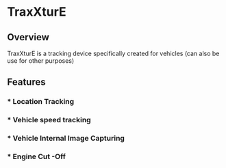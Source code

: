 # TraxXturE

## Overview
TraxXturE is a tracking device specifically created for vehicles (can also be use for other purposes)

##  Features
### * Location Tracking
### * Vehicle speed tracking
### * Vehicle Internal Image Capturing
### * Engine Cut -Off
